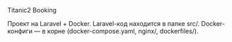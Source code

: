 Titanic2 Booking

Проект на Laravel + Docker.
Laravel-код находится в папке src/.
Docker-конфиги — в корне (docker-compose.yaml, nginx/, dockerfiles/).
